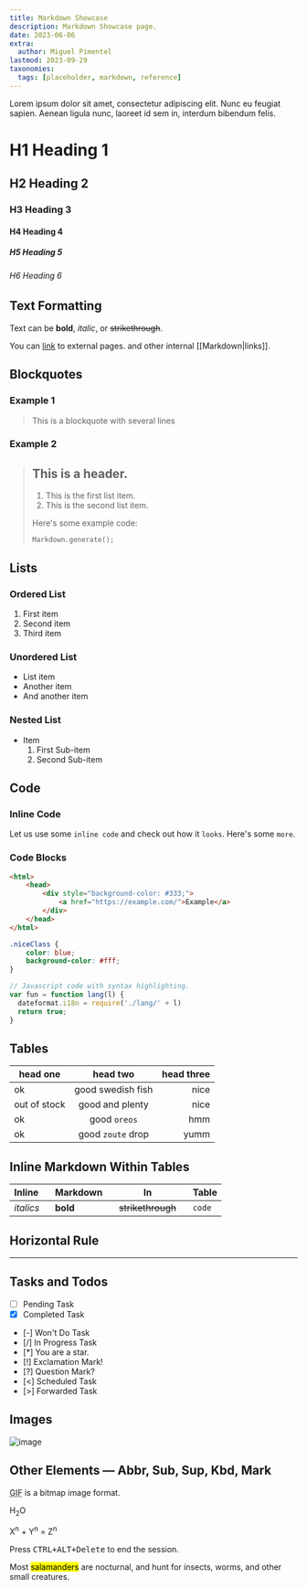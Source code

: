 ```yaml
---
title: Markdown Showcase
description: Markdown Showcase page.
date: 2023-06-06
extra:
  author: Miguel Pimentel
lastmod: 2023-09-29
taxonomies:
  tags: [placeholder, markdown, reference]
---
```


Lorem ipsum dolor sit amet, consectetur adipiscing elit. Nunc eu feugiat sapien. Aenean ligula nunc, laoreet id sem in, interdum bibendum felis.

<!-- more -->

# H1 Heading 1

## H2 Heading 2

### H3 Heading 3

#### H4 Heading 4

##### H5 Heading 5

###### H6 Heading 6

## Text Formatting

Text can be **bold**, _italic_, or ~~strikethrough~~.

You can [link](https://example.dom/) to external pages. and other internal [[Markdown|links]].

## Blockquotes

### Example 1

> This is a blockquote
> with several lines

### Example 2

> ## This is a header.
> 1. This is the first list item.
> 2. This is the second list item.
> 
> Here's some example code:
> 
>     Markdown.generate();

## Lists

### Ordered List

1. First item
2. Second item
3. Third item

### Unordered List

* List item
* Another item
* And another item

### Nested List

* Item
	1. First Sub-item
	2. Second Sub-item

## Code

### Inline Code

Let us use some `inline code` and check out how it `looks`. Here's some `more`.

### Code Blocks

```html
<html>
	<head>
		<div style="background-color: #333;">
			<a href="https://example.com/">Example</a>
		</div>
	</head>
</html>
```

```css
.niceClass {
	color: blue;
	background-color: #fff;
}
```

```js
// Javascript code with syntax highlighting.
var fun = function lang(l) {
  dateformat.i18n = require('./lang/' + l)
  return true;
}
```

## Tables

|head one|head two|head three|
|---|:---:|---:|
|ok|good swedish fish|nice|
|out of stock|good and plenty|nice|
|ok|good `oreos`|hmm|
|ok|good `zoute` drop|yumm|

## Inline Markdown Within Tables

| Inline&nbsp;&nbsp;&nbsp;     | Markdown&nbsp;&nbsp;&nbsp;  | In&nbsp;&nbsp;&nbsp;                | Table      |
| ---------- | --------- | ----------------- | ---------- |
| _italics_  | **bold**  | ~~strikethrough~~&nbsp;&nbsp;&nbsp; | `code`     |

## Horizontal Rule

---

## Tasks and Todos

- [ ] Pending Task
- [x] Completed Task
* [-] Won't Do Task
* [/] In Progress Task
* [*] You are a star.
* [!] Exclamation Mark!
* [?] Question Mark?
* [<] Scheduled Task
* [>] Forwarded Task

## Images

![image](https://just-the-docs.com/assets/images/small-image.jpg)

## Other Elements — Abbr, Sub, Sup, Kbd, Mark

<abbr title="Graphics Interchange Format">GIF</abbr> is a bitmap image format.

H<sub>2</sub>O

X<sup>n</sup> + Y<sup>n</sup> = Z<sup>n</sup>

Press <kbd><kbd>CTRL</kbd>+<kbd>ALT</kbd>+<kbd>Delete</kbd></kbd> to end the session.

Most <mark>salamanders</mark> are nocturnal, and hunt for insects, worms, and other small creatures.
